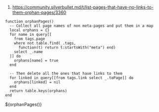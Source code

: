 
1. https://community.silverbullet.md/t/list-pages-that-have-no-links-to-them-orphan-pages/3360

```space-lua
function orphanPages()
  -- Collect all page names of non meta-pages and put them in a map
  local orphans = {}
  for name in query[[
    from tags.page
    where not table.find(_.tags,
      function(t) return t:startsWith("meta") end)
    select _.name
  ]] do
    orphans[name] = true
  end
  
  -- Then delete all the ones that have links to them
  for linked in query[[from tags.link select _.toPage]] do
    orphans[linked] = nil
  end
  return table.keys(orphans)
end
```

${orphanPages()}
